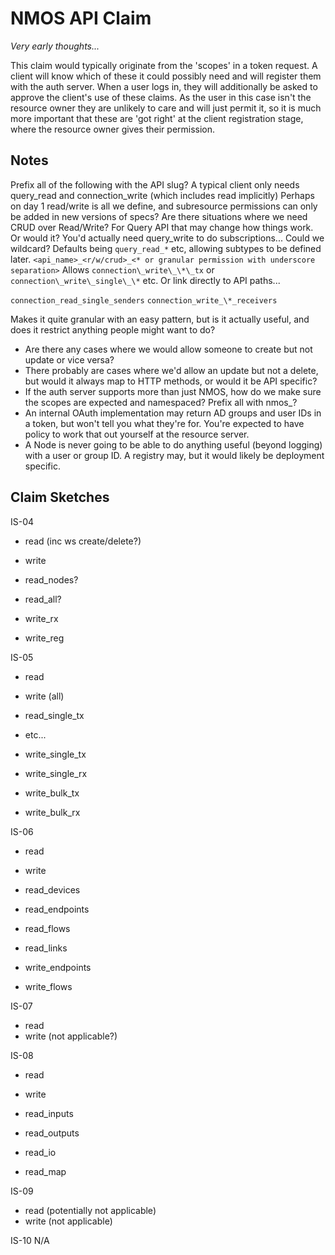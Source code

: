 # NMOS API Claim

_Very early thoughts..._

This claim would typically originate from the 'scopes' in a token request. A client will know which of these it could possibly need and will register them with the auth server. When a user logs in, they will additionally be asked to approve the client's use of these claims. As the user in this case isn't the resource owner they are unlikely to care and will just permit it, so it is much more important that these are 'got right' at the client registration stage, where the resource owner gives their permission.

## Notes
Prefix all of the following with the API slug?
A typical client only needs query_read and connection_write (which includes read implicitly)
Perhaps on day 1 read/write is all we define, and subresource permissions can only be added in new versions of specs?
Are there situations where we need CRUD over Read/Write? For Query API that may change how things work. Or would it? You'd actually need query_write to do subscriptions...
Could we wildcard? Defaults being `query_read_*` etc, allowing subtypes to be defined later.
`<api_name>_<r/w/crud>_<* or granular permission with underscore separation>` Allows `connection\_write\_\*\_tx` or `connection\_write\_single\_\*` etc.
Or link directly to API paths...

`connection_read_single_senders`
`connection_write_\*_receivers`

Makes it quite granular with an easy pattern, but is it actually useful, and does it restrict anything people might want to do?

- Are there any cases where we would allow someone to create but not update or vice versa?
- There probably are cases where we'd allow an update but not a delete, but would it always map to HTTP methods, or would it be API specific?
- If the auth server supports more than just NMOS, how do we make sure the scopes are expected and namespaced? Prefix all with nmos_?
- An internal OAuth implementation may return AD groups and user IDs in a token, but won't tell you what they're for. You're expected to have policy to work that out yourself at the resource server.
- A Node is never going to be able to do anything useful (beyond logging) with a user or group ID. A registry may, but it would likely be deployment specific.

## Claim Sketches

IS-04
- read (inc ws create/delete?)
- write

- read_nodes?
- read_all?
- write_rx
- write_reg

IS-05
- read
- write (all)

- read_single_tx
- etc...
- write_single_tx
- write_single_rx
- write_bulk_tx
- write_bulk_rx

IS-06
- read
- write

- read_devices
- read_endpoints
- read_flows
- read_links

- write_endpoints
- write_flows

IS-07
- read
- write (not applicable?)

IS-08
- read
- write

- read_inputs
- read_outputs
- read_io
- read_map

IS-09
- read (potentially not applicable)
- write (not applicable)

IS-10
N/A

